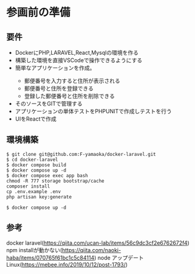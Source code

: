 # 参画前の準備
## 要件
<ul>
<li>DockerにPHP,LARAVEL,React,Mysqlの環境を作る</li>
<li>構築した環境を直接VSCodeで操作できるようにする</li>
<li>簡単なアプリケーションを作成。</li>
<ul>
<li>郵便番号を入力すると住所が表示される</li>
<li>郵便番号と住所を登録できる</li>
<li>登録した郵便番号と住所を削除できる</li>
</ul>
<li>そのソースをGITで管理する</li>
<li>アプリケーションの単体テストをPHPUNITで作成しテストを行う</li>
<li>UIをReactで作成</li>
</ul>

## 環境構築

    $ git clone git@github.com:F-yamaoka/docker-laravel.git
    $ cd docker-laravel
    $ docker compose build
    $ docker compose up -d
    $ docker compose exec app bash
    chmod -R 777 storage bootstrap/cache
    composer install
    cp .env.example .env
    php artisan key:generate
    
    $ docker compose up -d

## 参考
docker laravel(https://qiita.com/ucan-lab/items/56c9dc3cf2e6762672f4)
npm installが動かない(https://qiita.com/naoki-haba/items/070765f61bc1c5c84114)
node アップデートLinux(https://mebee.info/2019/10/12/post-1793/)

